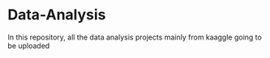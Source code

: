 # Data-Analysis
In this repository, all the data analysis projects mainly from kaaggle going to be uploaded
